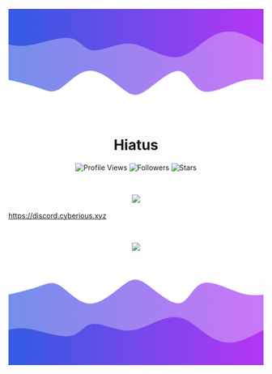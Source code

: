 ![Header](./header.png)

<h1 align="center">Hiatus</h1>
<a href="https://github.com/hiatus01"></a>

<p align="center">
  <img height="25" src="https://komarev.com/ghpvc/?username=hiatus01&color=blueviolet" alt="Profile Views"/>
  <img height="25" src="https://img.shields.io/github/followers/hiatus01?color=4a12ba&style=for-the-badge&logo=github&label=Follow" alt="Followers"/>
  <img height="25" src="https://img.shields.io/github/stars/hiatus01?color=f429ff&style=for-the-badge&logo=github&label=Stars" alt="Stars"/>
</p>
<br>
<p align="center">
    <img src="https://skillicons.dev/icons?i=py,ts,react,next,flask,nodejs,html,css,go,rust"/>
</p>

https://discord.cyberious.xyz

<br>

<p align="center">
  <img src="https://github-readme-stats.vercel.app/api/?username=hiatus01&title_color=674fc9&text_color=9f9f9f&show_icons=true&bg_color=00000000&hide_border=true&icon_color=674fc9&hide_title=true&count_private=true" />
</p>

![Footer](./footer.png)
